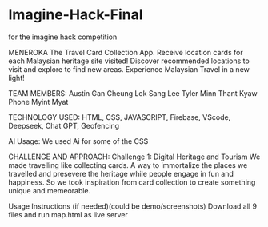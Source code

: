 # Imagine-Hack-Final
for the imagine hack competition

MENEROKA The Travel Card Collection App. Receive location cards for each Malaysian heritage site visited! Discover recommended locations to visit and explore to find new areas. Experience Malaysian Travel in a new light!

TEAM MEMBERS: Austin Gan Cheung Lok Sang Lee Tyler Minn Thant Kyaw Phone Myint Myat

TECHNOLOGY USED: HTML, CSS, JAVASCRIPT, Firebase, VScode, Deepseek, Chat GPT, Geofencing

AI Usage: We used Ai for some of the CSS

CHALLENGE AND APPROACH: Challenge 1: Digital Heritage and Tourism
We made travelling like collecting cards. A way to immortalize the places we travelled and presevere the heritage while people engage in fun and happiness. So we took inspiration from card collection to create something unique and memeorable.

Usage Instructions (if needed)(could be demo/screenshots)
Download all 9 files and run map.html as live server

